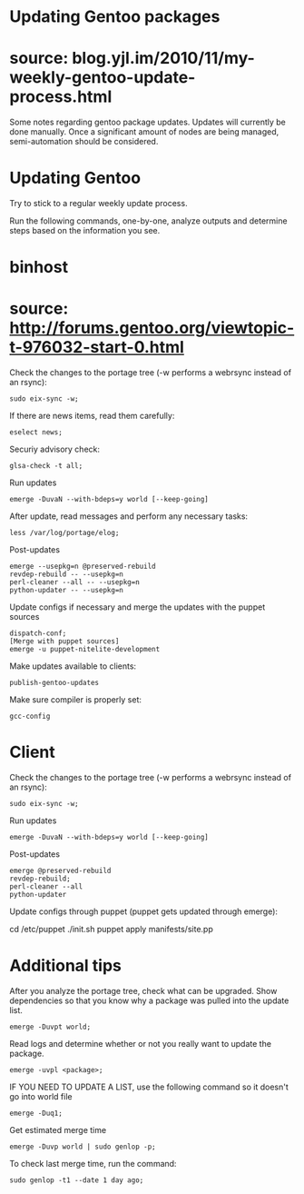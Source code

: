 # Updating Gentoo packages
#
# source: blog.yjl.im/2010/11/my-weekly-gentoo-update-process.html

Some notes regarding gentoo package updates. Updates will currently be done
manually. Once a significant amount of nodes are being managed, semi-automation
should be considered.

# Updating Gentoo

Try to stick to a regular weekly update process.

Run the following commands, one-by-one, analyze outputs and determine steps
based on the information you see.

# binhost
#
# source: http://forums.gentoo.org/viewtopic-t-976032-start-0.html

Check the changes to the portage tree (-w performs a webrsync instead of an 
rsync):

    sudo eix-sync -w;

If there are news items, read them carefully:

    eselect news;

Securiy advisory check:

    glsa-check -t all;

Run updates

    emerge -DuvaN --with-bdeps=y world [--keep-going]

After update, read messages and perform any necessary tasks:

    less /var/log/portage/elog;

Post-updates

    emerge --usepkg=n @preserved-rebuild
    revdep-rebuild -- --usepkg=n
    perl-cleaner --all -- --usepkg=n
    python-updater -- --usepkg=n

Update configs if necessary and merge the updates with the puppet sources

    dispatch-conf;
    [Merge with puppet sources]
    emerge -u puppet-nitelite-development

Make updates available to clients:

    publish-gentoo-updates

Make sure compiler is properly set:

    gcc-config

# Client

Check the changes to the portage tree (-w performs a webrsync instead of an 
rsync):

    sudo eix-sync -w;

Run updates

    emerge -DuvaN --with-bdeps=y world [--keep-going]

Post-updates

    emerge @preserved-rebuild
    revdep-rebuild;
    perl-cleaner --all
    python-updater

Update configs through puppet (puppet gets updated through emerge):

  cd /etc/puppet
  ./init.sh
  puppet apply manifests/site.pp

# Additional tips

After you analyze the portage tree, check what can be upgraded. Show
dependencies so that you know why a package was pulled into the update list.

    emerge -Duvpt world;

Read logs and determine whether or not you really want to update the package.

    emerge -uvpl <package>;

IF YOU NEED TO UPDATE A LIST, use the following command so it doesn't go into
world file

    emerge -Duq1;

Get estimated merge time

    emerge -Duvp world | sudo genlop -p;

To check last merge time, run the command:

    sudo genlop -t1 --date 1 day ago;


